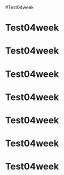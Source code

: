 #Test04week
# Test04week
# Test04week
# Test04week
# Test04week
# Test04week
# Test04week
# Test04week
